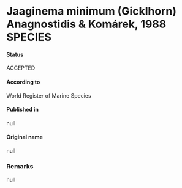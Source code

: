 Jaaginema minimum (Gicklhorn) Anagnostidis & Komárek, 1988 SPECIES
=======

#### Status
ACCEPTED

#### According to
World Register of Marine Species

#### Published in
null

#### Original name
null

### Remarks
null